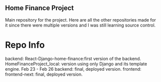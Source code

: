 ## Home Finance Project

Main repository for the project. Here are all the other repositories made for it since there were multiple versions and I was still learning source control.

# Repo Info

backend:
React-Django-home-finance:first version of the backend.
HomeFinanceProject_local: version using only Django and its template engine. Feb 23 - Feb 26
backend: final, deployed version.
frontend:
frontend-next: final, deployed version.
